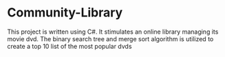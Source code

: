# Community-Library
This project is written using C#. It stimulates an online library managing its movie dvd. The binary search tree and merge sort algorithm is utilized to create a top 10 list of the most popular dvds
